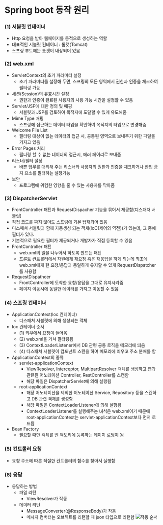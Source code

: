 # Spring boot 동작 원리

### (1) 서블릿 컨테이너
 - Http 요청을 받아 웹페이지를 동적으로 생성하는 역할
 - 대표적인 서블릿 컨테이너 : 톰캣(Tomcat)
 - 스프링 부트에는 톰캣이 내장되어 있음

### (2) web.xml
 - ServletContext의 초기 파라미터 설정
   - 초기 파라미터를 설정해 두면, 스프링의 모든 영역에서 권한과 인증을 체크하여 필터링 가능
 - 세션(Session)의 유효시간 설정
   - 권한과 인증이 완료된 사용자의 사용 가능 시간을 설정할 수 있음
 - Servlet/JSP에 대한 정의 및 매핑
   - 서블릿과 JSP를 검토하여 목적지에 도달할 수 있게 유도해줌
 - Mime Type 매핑
   - 스프링에 접근하는 데이터 타입을 확인하여 목적지의 타입으로 변경해줌
 - Welcome File List
   - 필터링 대상이 없는 데이터의 접근 시, 공통된 영역으로 보내주기 위한 파일을 가지고 있음
 - Error Pages 처리
   - 필터링 할 수 없는 데이터의 접근시, 에러 페이리로 보내줌
 - 리스너/필터 설정
   - 바쁜 업무를 대리해 주는 리스너와 사용자의 권한과 인증을 체크하거나 반입 금지 요소를 필터하는 설정가능
 - 보안
   - 프로그램에 위험한 영향을 줄 수 있는 사용자를 막아줌

### (3) DispatcherServlet
 - FrontController 패턴과 RequestDispacher 기능을 묶어서 제공함(디스패쳐 서블릿)
 - 직접 코드를 짜지 않아도 스프링에 기본 탑재되어 있음
 - 디스패쳐 서블릿과 함께 자동생성 되는 객체(IoC(제어의 역전))가 있는데, 그 중에 필터가 있다.
 - 기본적으로 필요한 필터가 제공되거나 개발자가 직접 등록할 수 있음
 - FrontController 패턴
   - web.xml의 일을 나누어서 하도록 만드는 패턴
   - 프론트 컨트롤러에서 자원에게 재요청 혹은 재응답을 하게 되는데 최초에 web.xml에게 한 요청/응답과 동일하게 유지할 수 있게 RequestDispatcher를 사용함
 - RequestDispathcer
   - FrontController에 도착한 요청/응답을 그대로 유지시켜줌
   - 페이지 이동시에 동일한 데이터를 가지고 이동할 수 있음

### (4) 스프링 컨테이너
 - ApplicationContext(Ioc 컨테이너)
   - 디스패쳐 서블릿에 의해 생성되는 객체
 - Ioc 컨테이너 순서
   - (1) 외부에서 요청이 들어옴
   - (2) web.xml을 거쳐 필터링됨
   - (3) ContextLoaderListener에서 DB 관련 공통 로직을 메모리에 띄움
   - (4) 디스패쳐 서블릿이 컴포넌트 스캔을 하여 메모리에 띄우고 주소 분배를 함
 - ApplicationContext의 종류
   - servlet-applicationContext
      - ViewResolver, Interceptor, MultipartResolver 객체를 생성하고 웹과 관련된 어노테이션 Controller, RestController를 스캔함
      - 해당 파일은 DispatcherServlet에 의해 실행됨
   - root-applicationContext
      - 해당 어노테이션을 제외한 어노테이션 Service, Repository 등을 스캔하고 DB 관련 객체를 생성함
      - 해당 파일은 ContextLoaderListener에 의해 실행됨
      - ContextLoaderListener를 실행해주는 녀석은 web.xml이기 때문에 root-applicationContext는 servlet-applicationContext보다 먼저 로드됨
 - Bean Factory
   - 필요할 때만 객체를 빈 팩토리에 등록하는 레이지 로딩이 됨

### (5) 컨트롤러 요청
 - 요청 주소에 따른 적절한 컨트롤러의 함수를 찾아서 실행함

### (6) 응답
 - 응답하는 방법
   - 파일 리턴
     - ViewResolver가 작동
   - 데이터 리턴
     - MessageConverter(@ResponseBody)가 작동
     - 메시지 컴버터는 오브젝트를 리턴할 때 json 타입으로 리턴함
![작동 순서](https://www.saichoiblog.com/wp-content/uploads/2021/11/%EC%8A%A4%ED%81%AC%EB%A6%B0%EC%83%B7-2021-11-26-%EC%98%A4%ED%9B%84-2.24.57-768x373.png)
